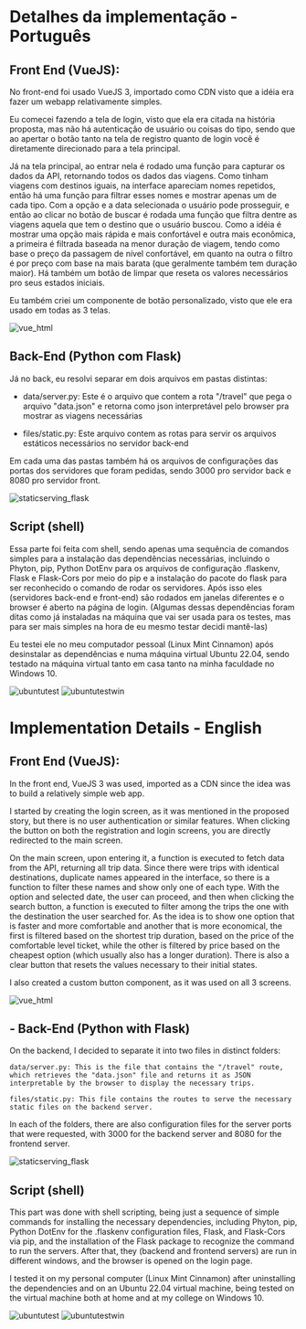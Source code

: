 # Detalhes da implementação - Português

## Front End (VueJS):

No front-end foi usado VueJS 3, importado como CDN visto que a idéia era fazer um webapp relativamente simples.

Eu comecei fazendo a tela de login, visto que ela era citada na história proposta, mas não há autenticação de usuário ou coisas do tipo, sendo que ao apertar o botão tanto na tela de registro quanto de login você é diretamente direcionado para a tela principal.

Já na tela principal, ao entrar nela é rodado uma função para capturar os dados da API, retornando todos os dados das viagens. Como tinham viagens com destinos iguais, na interface apareciam nomes repetidos, então há uma função para filtrar esses nomes e mostrar apenas um de cada tipo. Com a opção e a data selecionada o usuário pode prosseguir, e então ao clicar no botão de buscar é rodada uma função que filtra dentre as viagens aquela que tem o destino que o usuário buscou. Como a idéia é mostrar uma opção mais rápida e mais confortável e outra mais econômica, a primeira é filtrada baseada na menor duração de viagem, tendo como base o preço da passagem de nível confortável, em quanto na outra o filtro é por preço com base na mais barata (que geralmente também tem duração maior). Há também um botão de limpar que reseta os valores necessários pro seus estados iniciais.

Eu também criei um componente de botão personalizado, visto que ele era usado em todas as 3 telas.

![vue_html](https://github.com/RuanEmanuell/devblog/assets/113607857/736180d1-ebe8-4c02-b76e-5dfd2218a334)

## Back-End (Python com Flask)

Já no back, eu resolvi separar em dois arquivos em pastas distintas: 

- data/server.py: Este é o arquivo que contem a rota "/travel" que pega o arquivo "data.json" e retorna como json interpretável pelo browser pra mostrar as viagens necessárias

- files/static.py: Este arquivo contem as rotas para servir os arquivos estáticos necessários no servidor back-end

Em cada uma das pastas também há os arquivos de configurações das portas dos servidores que foram pedidas, sendo 3000 pro servidor back e 8080 pro servidor front.

![staticserving_flask](https://github.com/RuanEmanuell/devblog/assets/113607857/9f09deef-96cd-4921-87c3-864ab7a0a5b0)

## Script (shell)

Essa parte foi feita com shell, sendo apenas uma sequência de comandos simples para a instalação das dependências necessárias, incluindo o Phyton, pip, Python DotEnv para os arquivos de configuração .flaskenv, Flask e Flask-Cors por meio do pip e a instalação do pacote do flask para ser reconhecido o comando de rodar os servidores. Após isso eles (servidores back-end e front-end) são rodados em janelas diferentes e o browser é aberto na página de login. (Algumas dessas dependências foram ditas como já instaladas na máquina que vai ser usada para os testes, mas para ser mais simples na hora de eu mesmo testar decidi mantê-las)

Eu testei ele no meu computador pessoal (Linux Mint Cinnamon) após desinstalar as dependências e numa máquina virtual Ubuntu 22.04, sendo testado na máquina virtual tanto em casa tanto na minha faculdade no Windows 10.

![ubuntutest](https://github.com/RuanEmanuell/devblog/assets/113607857/27feb35d-95fe-4b1f-855d-2128831420f7)
![ubuntutestwin](https://github.com/RuanEmanuell/devblog/assets/113607857/ed1291c3-00c6-4e87-90c9-a890f213343e)



# Implementation Details - English

## Front End (VueJS):

In the front end, VueJS 3 was used, imported as a CDN since the idea was to build a relatively simple web app.

I started by creating the login screen, as it was mentioned in the proposed story, but there is no user authentication or similar features. When clicking the button on both the registration and login screens, you are directly redirected to the main screen.

On the main screen, upon entering it, a function is executed to fetch data from the API, returning all trip data. Since there were trips with identical destinations, duplicate names appeared in the interface, so there is a function to filter these names and show only one of each type. With the option and selected date, the user can proceed, and then when clicking the search button, a function is executed to filter among the trips the one with the destination the user searched for. As the idea is to show one option that is faster and more comfortable and another that is more economical, the first is filtered based on the shortest trip duration, based on the price of the comfortable level ticket, while the other is filtered by price based on the cheapest option (which usually also has a longer duration). There is also a clear button that resets the values necessary to their initial states.

I also created a custom button component, as it was used on all 3 screens.

![vue_html](https://github.com/RuanEmanuell/devblog/assets/113607857/736180d1-ebe8-4c02-b76e-5dfd2218a334)

## - Back-End (Python with Flask)

On the backend, I decided to separate it into two files in distinct folders:

    data/server.py: This is the file that contains the "/travel" route, which retrieves the "data.json" file and returns it as JSON interpretable by the browser to display the necessary trips.

    files/static.py: This file contains the routes to serve the necessary static files on the backend server.

In each of the folders, there are also configuration files for the server ports that were requested, with 3000 for the backend server and 8080 for the frontend server.

![staticserving_flask](https://github.com/RuanEmanuell/devblog/assets/113607857/9f09deef-96cd-4921-87c3-864ab7a0a5b0)

## Script (shell)

This part was done with shell scripting, being just a sequence of simple commands for installing the necessary dependencies, including Phyton, pip, Python DotEnv for the .flaskenv configuration files, Flask, and Flask-Cors via pip, and the installation of the Flask package to recognize the command to run the servers. After that, they (backend and frontend servers) are run in different windows, and the browser is opened on the login page.

I tested it on my personal computer (Linux Mint Cinnamon) after uninstalling the dependencies and on an Ubuntu 22.04 virtual machine, being tested on the virtual machine both at home and at my college on Windows 10.

![ubuntutest](https://github.com/RuanEmanuell/devblog/assets/113607857/27feb35d-95fe-4b1f-855d-2128831420f7)
![ubuntutestwin](https://github.com/RuanEmanuell/devblog/assets/113607857/ed1291c3-00c6-4e87-90c9-a890f213343e)
